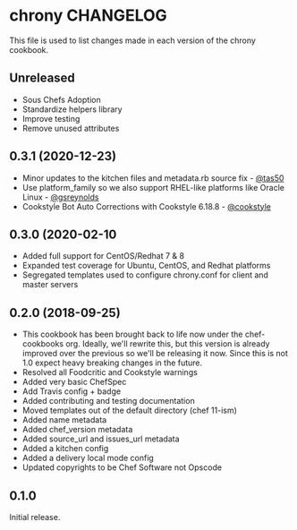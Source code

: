 # chrony CHANGELOG

This file is used to list changes made in each version of the chrony cookbook.

## Unreleased

- Sous Chefs Adoption
- Standardize helpers library
- Improve testing
- Remove unused attributes

## 0.3.1 (2020-12-23)

- Minor updates to the kitchen files and metadata.rb source fix - [@tas50](https://github.com/tas50)
- Use platform_family so we also support RHEL-like platforms like Oracle Linux - [@gsreynolds](https://github.com/gsreynolds)
- Cookstyle Bot Auto Corrections with Cookstyle 6.18.8 - [@cookstyle](https://github.com/cookstyle)

## 0.3.0 (2020-02-10

- Added full support for CentOS/Redhat 7 & 8
- Expanded test coverage for Ubuntu, CentOS, and Redhat platforms
- Segregated templates used to configure chrony.conf for client and master servers

## 0.2.0 (2018-09-25)

- This cookbook has been brought back to life now under the chef-cookbooks org. Ideally, we'll rewrite this, but this version is already improved over the previous so we'll be releasing it now. Since this is not 1.0 expect heavy breaking changes in the future.
- Resolved all Foodcritic and Cookstyle warnings
- Added very basic ChefSpec
- Add Travis config + badge
- Added contributing and testing documentation
- Moved templates out of the default directory (chef 11-ism)
- Added name metadata
- Added chef_version metadata
- Added source_url and issues_url metadata
- Added a kitchen config
- Added a delivery local mode config
- Updated copyrights to be Chef Software not Opscode

## 0.1.0

Initial release.
